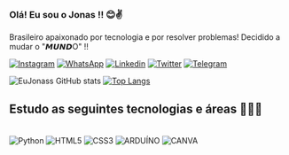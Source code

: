 ### Olá! Eu sou o Jonas !! 😊✌️
Brasileiro apaixonado por tecnologia e por resolver problemas! Decidido a mudar o "𝙈𝙐𝙉𝘿O" !!

[![Instagram](https://img.shields.io/badge/Instagram-E4405F?style=for-the-badge&logo=instagram&logoColor=white)](https://www.instagram.com/jot4_7bb/)
[![WhatsApp](https://img.shields.io/badge/WhatsApp-25D366?style=for-the-badge&logo=whatsapp&logoColor=white)](https://api.whatsapp.com/send?phone=5551996102246)
[![Linkedin](https://img.shields.io/badge/LinkedIn-0077B5?style=for-the-badge&logo=linkedin&logoColor=white)](https://www.linkedin.com/in/jonas-rambo-9a14a01a3/)
[![Twitter](https://img.shields.io/badge/Twitter-1DA1F2?style=for-the-badge&logo=twitter&logoColor=white)](https://twitter.com/EuOJonas)
[![Telegram](https://img.shields.io/badge/Telegram-2CA5E0?style=for-the-badge&logo=telegram&logoColor=white)](https://t.me/jot4_7bb)

![EuJonass GitHub stats](https://github-readme-stats.vercel.app/api?username=EuJonass&show_icons=true&theme=radical)
[![Top Langs](https://github-readme-stats.vercel.app/api/top-langs/?username=EuJonass&theme=radical)](https://github.com/anuraghazra/github-readme-stats)


## Estudo as seguintes tecnologias e áreas 👨‍💻📓
<div style="display: inline_blocl"><br/>
    <img align="center"
    alt="Python" src="https://img.shields.io/badge/Python-3776AB?style=for-the-badge&logo=python&logoColor=white">
    <img align="center" alt="HTML5" src="https://img.shields.io/badge/HTML5-E34F26?style=for-the-badge&logo=html5&logoColor=white">
    <img align="center" alt="CSS3" src="https://img.shields.io/badge/CSS3-1572B6?style=for-the-badge&logo=css3&logoColor=white">
    <img align="center" alt="ARDUÍNO" src="https://img.shields.io/badge/Arduino-00979D?style=for-the-badge&logo=Arduino&logoColor=white">
    <img align="center" alt="CANVA" src="https://img.shields.io/badge/Canva-%2300C4CC.svg?&style=for-the-badge&logo=Canva&logoColor=white">
</div>

